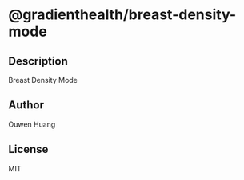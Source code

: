 # @gradienthealth&#x2F;breast-density-mode 
## Description 
Breast Density Mode 
## Author 
Ouwen Huang 
## License 
MIT